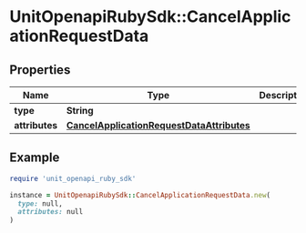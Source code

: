 # UnitOpenapiRubySdk::CancelApplicationRequestData

## Properties

| Name | Type | Description | Notes |
| ---- | ---- | ----------- | ----- |
| **type** | **String** |  | [optional] |
| **attributes** | [**CancelApplicationRequestDataAttributes**](CancelApplicationRequestDataAttributes.md) |  | [optional] |

## Example

```ruby
require 'unit_openapi_ruby_sdk'

instance = UnitOpenapiRubySdk::CancelApplicationRequestData.new(
  type: null,
  attributes: null
)
```

